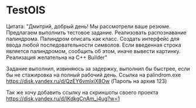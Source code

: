 # TestOIS

Цитата: "Дмитрий,  добрый день!
Мы рассмотрели ваше  резюме. Предлагаем выполнить тестовое задание.
Реализовать распознавание палиндрома.
Палиндром описать как класс.
Создать интерфейс для ввода любой последовательности символов.
Если введенная строка является палиндромом, сообщить об этом, иначе вывести картинку.
Реализация желательна на С++ Builder"


Задание выполнил, извиняюсь за задержку, выполнил бы быстрее, если бы не стажировка на полный рабочий день.
Ссылка на palindrom.exe https://disk.yandex.ru/d/QzEY6vmlxjX8Ow (Пароль на архив 123)

Так же хочу добавить ссылку на скриншоты своего проекта https://disk.yandex.ru/d/IKdkgCnAm_i4ug?w=1
